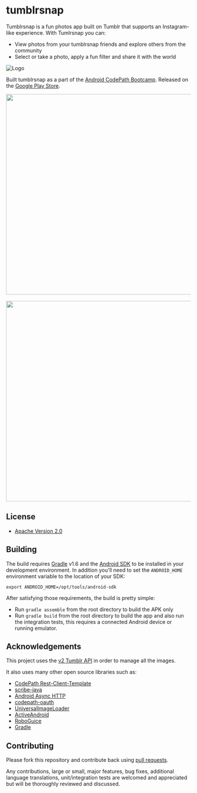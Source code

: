 # tumblrsnap

Tumblrsnap is a fun photos app built on Tumblr that supports an Instagram-like experience. With Tumlrsnap you can:

  * View photos from your tumblrsnap friends and explore others from the community
  * Select or take a photo, apply a fun filter and share it with the world

![Logo](http://i.imgur.com/H3vBxl1.png)

Built tumblrsnap as a part of the [Android CodePath Bootcamp](http://thecodepath.com/androidbootcamp). Released on the [Google Play Store](https://play.google.com/store/apps/details?id=ua.com.vassiliev.tumblrclient&hl=en).

<img src="http://i.imgur.com/zeFmmYm.png" height="545" />
&nbsp;&nbsp;
<img src="http://i.imgur.com/GlXlQ57.png" height="545" />

## License

* [Apache Version 2.0](http://www.apache.org/licenses/LICENSE-2.0.html)

## Building

The build requires [Gradle](http://www.gradleware.com/)
v1.6 and the [Android SDK](http://developer.android.com/sdk/index.html)
to be installed in your development environment. In addition you'll need to set
the `ANDROID_HOME` environment variable to the location of your SDK:

    export ANDROID_HOME=/opt/tools/android-sdk

After satisfying those requirements, the build is pretty simple:

* Run `gradle assemble` from the root directory to build the APK only
* Run `gradle build` from the root directory to build the app and also run
  the integration tests, this requires a connected Android device or running
  emulator.

## Acknowledgements

This project uses the [v2 Tumblr API](http://www.tumblr.com/docs/en/api/v2) in order to manage all the images.

It also uses many other open source libraries such as:

 * [CodePath Rest-Client-Template](https://github.com/thecodepath/android-rest-client-template)
 * [scribe-java](https://github.com/fernandezpablo85/scribe-java)
 * [Android Async HTTP](https://github.com/loopj/android-async-http)
 * [codepath-oauth](https://github.com/thecodepath/android-oauth-handler)
 * [UniversalImageLoader](https://github.com/nostra13/Android-Universal-Image-Loader)
 * [ActiveAndroid](https://github.com/pardom/ActiveAndroid)
 * [RoboGuice](https://github.com/roboguice/roboguice)
 * [Gradle](https://github.com/gradle/gradle)

## Contributing

Please fork this repository and contribute back using
[pull requests](https://github.com/thecodepath/tumblrsnap/pulls).

Any contributions, large or small, major features, bug fixes, additional
language translations, unit/integration tests are welcomed and appreciated
but will be thoroughly reviewed and discussed.